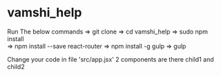 # vamshi_help

Run The below commands
=> git clone 
=> cd vamshi_help
=> sudo npm install\
=> npm install --save react-router
=> npm install -g gulp
=> gulp


Change your code in file 'src/app.jsx'
2 components are there child1 and child2


